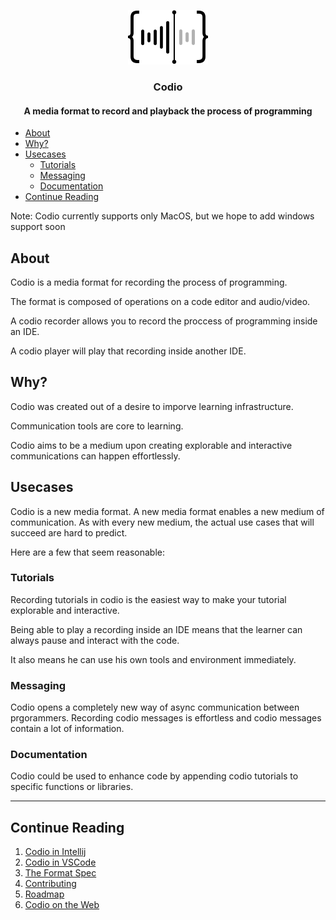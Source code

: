  <p align="center">
  <img src="./assets/black_small.png" alt="Codio logo"/>
</p>
<h3 align="center">
Codio
</h3>
<h4 align="center">
  A media format to record and playback the process of programming
</h4>


  - [About](#about)
  - [Why?](#why)
  - [Usecases](#usecases)
    - [Tutorials](#tutorials)
    - [Messaging](#messaging)
    - [Documentation](#documentation)
  - [Continue Reading](#continue-reading)
  
Note: Codio currently supports only MacOS, but we hope to add windows support soon

## About
Codio is a media format for recording the process of programming.

The format is composed of operations on a code editor and audio/video.

A codio recorder allows you to record the proccess of programming inside an IDE.

A codio player will play that recording inside another IDE.

## Why?

Codio was created out of a desire to imporve learning infrastructure.

Communication tools are core to learning.

Codio aims to be a medium upon creating explorable and interactive communications can happen effortlessly.

## Usecases

Codio is a new media format. A new media format enables a new medium of communication. As with every new medium, the actual use cases that will succeed are hard to predict.

Here are a few that seem reasonable:

### Tutorials

Recording tutorials in codio is the easiest way to make your tutorial explorable and interactive.

Being able to play a recording inside an IDE means that the learner can always pause and interact with the code.

It also means he can use his own tools and environment immediately.

### Messaging

Codio opens a completely new way of async communication between prgorammers. Recording codio messages is effortless and codio messages contain a lot of information.

### Documentation
Codio could be used to enhance code by appending codio tutorials to specific functions or libraries.

***
## Continue Reading
1) [Codio in Intellij](./docs/intellij-docs.md)
2) [Codio in VSCode](./docs/vscode-docs.md)
3) [The Format Spec](./docs/spec.md)
4) [Contributing](./docs/contributing.md)
5) [Roadmap](./docs/roadmap.md)
6) [Codio on the Web](./docs/web-docs.md)



